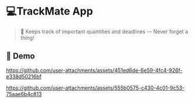 # 💻TrackMate App
> 🧮 Keeps track of important quantities and deadlines — Never forget a thing!


## 🎥 Demo


https://github.com/user-attachments/assets/451ed6de-6e59-4fc4-926f-e338d50216bf


https://github.com/user-attachments/assets/555b0575-c430-4c01-9c53-75aae6b4c813



